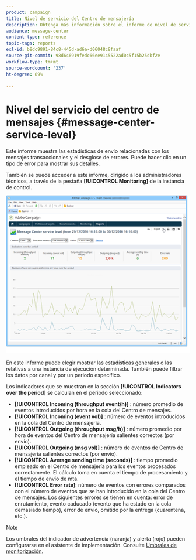 ```yaml
---
product: campaign
title: Nivel de servicio del Centro de mensajería
description: Obtenga más información sobre el informe de nivel de servicio del Centro de mensajes .
audience: message-center
content-type: reference
topic-tags: reports
exl-id: b8dc9891-84c8-445d-ad6a-d06048c8faaf
source-git-commit: 98d646919fedc66ee9145522ad0c5f15b25dbf2e
workflow-type: tm+mt
source-wordcount: '237'
ht-degree: 89%

---
```


# Nivel del servicio del centro de mensajes {#message-center-service-level}

Este informe muestra las estadísticas de envío relacionadas con los mensajes transaccionales y el desglose de errores. Puede hacer clic en un tipo de error para mostrar sus detalles.

También se puede acceder a este informe, dirigido a los administradores técnicos, a través de la pestaña **[!UICONTROL Monitoring]** de la instancia de control.

![](assets/mc_reports_1.png)

En este informe puede elegir mostrar las estadísticas generales o las relativas a una instancia de ejecución determinada. También puede filtrar los datos por canal y por un periodo específico.

Los indicadores que se muestran en la sección **[!UICONTROL Indicators over the period]** se calculan en el periodo seleccionado:

* **[!UICONTROL Incoming (throughput event/h)]** : número promedio de eventos introducidos por hora en la cola del Centro de mensajes.
* **[!UICONTROL Incoming (event vol)]** : número de eventos introducidos en la cola del Centro de mensajería.
* **[!UICONTROL Outgoing (throughput msg/h)]** : número promedio por hora de eventos del Centro de mensajería salientes correctos (por envío).
* **[!UICONTROL Outgoing (msg vol)]** : número de eventos de Centro de mensajería salientes correctos (por envío).
* **[!UICONTROL Average sending time (seconds)]** : tiempo promedio empleado en el Centro de mensajería para los eventos procesados correctamente. El cálculo toma en cuenta el tiempo de procesamiento y el tiempo de envío de mta.
* **[!UICONTROL Error rate]**: número de eventos con errores comparados con el número de eventos que se han introducido en la cola del Centro de mensajes. Los siguientes errores se tienen en cuenta: error de enrutamiento, evento caducado (evento que ha estado en la cola demasiado tiempo), error de envío, omitido por la entrega (cuarentena, etc.).

>[!NOTE]
>
>Los umbrales del indicador de advertencia (naranja) y alerta (rojo) pueden configurarse en el asistente de implementación. Consulte [Umbrales de monitorización](../../message-center/using/additional-configurations.md#monitoring-thresholds).
